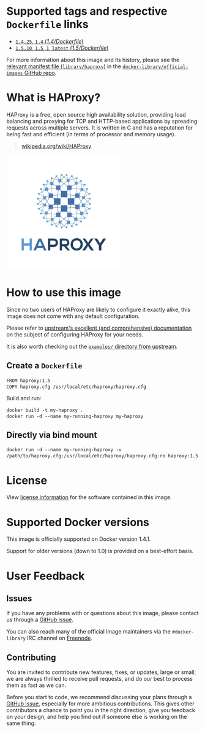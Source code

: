 # Supported tags and respective `Dockerfile` links

- [`1.4.25`, `1.4` (*1.4/Dockerfile*)](https://github.com/docker-library/haproxy/blob/40cd6587e7da3d247ab2e9fede5021f30a1e773e/1.4/Dockerfile)
- [`1.5.10`, `1.5`, `1`, `latest` (*1.5/Dockerfile*)](https://github.com/docker-library/haproxy/blob/424fd7e5b610dcea31ffb0f945c2a0da3b6740d3/1.5/Dockerfile)

For more information about this image and its history, please see the [relevant
manifest file
(`library/haproxy`)](https://github.com/docker-library/official-images/blob/master/library/haproxy)
in the [`docker-library/official-images` GitHub
repo](https://github.com/docker-library/official-images).

# What is HAProxy?

HAProxy is a free, open source high availability solution, providing load
balancing and proxying for TCP and HTTP-based applications by spreading requests
across multiple servers. It is written in C and has a reputation for being fast
and efficient (in terms of processor and memory usage).

> [wikipedia.org/wiki/HAProxy](https://en.wikipedia.org/wiki/HAProxy)

![logo](https://raw.githubusercontent.com/docker-library/docs/master/haproxy/logo.png)

# How to use this image

Since no two users of HAProxy are likely to configure it exactly alike, this
image does not come with any default configuration.

Please refer to [upstream's excellent (and comprehensive)
documentation](https://cbonte.github.io/haproxy-dconv/) on the subject of
configuring HAProxy for your needs.

It is also worth checking out the [`examples/` directory from
upstream](http://www.haproxy.org/git?p=haproxy-1.5.git;a=tree;f=examples).

## Create a `Dockerfile`

    FROM haproxy:1.5
    COPY haproxy.cfg /usr/local/etc/haproxy/haproxy.cfg

Build and run:

    docker build -t my-haproxy .
    docker run -d --name my-running-haproxy my-haproxy

## Directly via bind mount

    docker run -d --name my-running-haproxy -v /path/to/haproxy.cfg:/usr/local/etc/haproxy/haproxy.cfg:ro haproxy:1.5

# License

View [license information](http://www.haproxy.org/download/1.5/doc/LICENSE) for
the software contained in this image.

# Supported Docker versions

This image is officially supported on Docker version 1.4.1.

Support for older versions (down to 1.0) is provided on a best-effort basis.

# User Feedback

## Issues

If you have any problems with or questions about this image, please contact us
 through a [GitHub issue](https://github.com/docker-library/haproxy/issues).

You can also reach many of the official image maintainers via the
`#docker-library` IRC channel on [Freenode](https://freenode.net).

## Contributing

You are invited to contribute new features, fixes, or updates, large or small;
we are always thrilled to receive pull requests, and do our best to process them
as fast as we can.

Before you start to code, we recommend discussing your plans 
through a [GitHub issue](https://github.com/docker-library/haproxy/issues), especially for more ambitious
contributions. This gives other contributors a chance to point you in the right
direction, give you feedback on your design, and help you find out if someone
else is working on the same thing.
